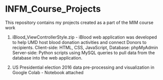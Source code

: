 # INFM_Course_Projects
This repository contains my projects created as a part of the MIM course work

1. iBlood_ViewControllerStyle.zip - iBlood web application was developed to help UMD host blood donation activities and connect Donors to recipients.
      Client-side: HTML, CSS, JavaScript,
      Database: phpMyAdmin
      Server-side: Python scripts using MySQL queries to pull data from the database into the web application.

2. US Presidential election 2016 data pre-processing and visualization in Google Colab - Notebook attached


